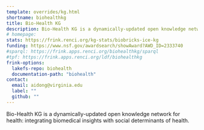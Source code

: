 ```yaml
---
template: overrides/kg.html
shortname: biohealthkg
title: Bio-Health KG
description: Bio-Health KG is a dynamically-updated open knowledge network for health, integrating biomedical insights with social determinants of health.
# homepage: 
stats: https://frink.renci.org/kg-stats/biobricks-ice-kg
funding: https://www.nsf.gov/awardsearch/showAward?AWD_ID=2333740
#sparql: https://frink.apps.renci.org/biohealthkg/sparql
#tpf: https://frink.apps.renci.org/ldf/biohealthkg
frink-options:
  lakefs-repo: biohealth
  documentation-path: "biohealth"
contact:
  email: aidong@virginia.edu
  label: ""
  github: ""
---
```

Bio-Health KG is a dynamically-updated open knowledge network for health: integrating biomedical insights with social determinants of health.

